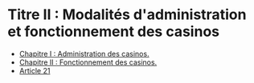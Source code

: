 # Titre II : Modalités d'administration et fonctionnement des casinos

- [Chapitre I : Administration des casinos.](chapitre-i)
- [Chapitre II : Fonctionnement des casinos.](chapitre-ii)
- [Article 21](article-21.md)
